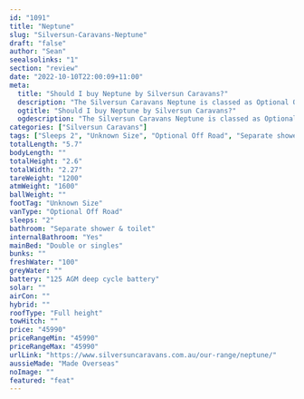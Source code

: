 ```yaml
---
id: "1091"
title: "Neptune"
slug: "Silversun-Caravans-Neptune"
draft: "false"
author: "Sean"
seealsolinks: "1"
section: "review"
date: "2022-10-10T22:00:09+11:00"
meta:
  title: "Should I buy Neptune by Silversun Caravans?"
  description: "The Silversun Caravans Neptune is classed as Optional Off Road, and sleeps 2 people. It is Made Overseas and comes in at Unknown Size. It generally has Separate shower & toilet."
  ogtitle: "Should I buy Neptune by Silversun Caravans?"
  ogdescription: "The Silversun Caravans Neptune is classed as Optional Off Road, and sleeps 2 people. It is Made Overseas and comes in at Unknown Size. It generally has Separate shower & toilet."
categories: ["Silversun Caravans"]
tags: ["Sleeps 2", "Unknown Size", "Optional Off Road", "Separate shower & toilet", "Full height", "Under 50k"]
totalLength: "5.7"
bodyLength: ""
totalHeight: "2.6"
totalWidth: "2.27"
tareWeight: "1200"
atmWeight: "1600"
ballWeight: ""
footTag: "Unknown Size"
vanType: "Optional Off Road"
sleeps: "2"
bathroom: "Separate shower & toilet"
internalBathroom: "Yes"
mainBed: "Double or singles"
bunks: ""
freshWater: "100"
greyWater: ""
battery: "125 AGM deep cycle battery"
solar: ""
airCon: ""
hybrid: ""
roofType: "Full height"
towHitch: ""
price: "45990"
priceRangeMin: "45990"
priceRangeMax: "45990"
urlLink: "https://www.silversuncaravans.com.au/our-range/neptune/"
aussieMade: "Made Overseas"
noImage: ""
featured: "feat"
---
```

